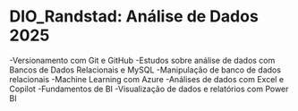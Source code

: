 # DIO_Randstad: Análise de Dados 2025


-Versionamento com Git e GitHub
-Estudos sobre análise de dados com Bancos de Dados Relacionais e MySQL
-Manipulação de banco de dados relacionais
-Machine Learning com Azure
-Análises de dados com Excel e Copilot
-Fundamentos de BI
-Visualização de dados e relatórios com Power BI

